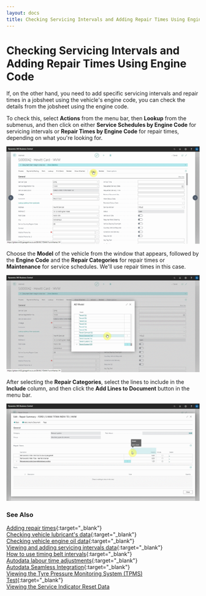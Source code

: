 ```yaml
---
layout: docs
title: Checking Servicing Intervals and Adding Repair Times Using Engine Code
---
```


# Checking Servicing Intervals and Adding Repair Times Using Engine Code

If, on the other hand, you need to add specific servicing intervals and repair times in a jobsheet using the vehicle's engine code, you can check the details from the jobsheet using the engine code.

To check this, select **Actions** from the menu bar, then **Lookup** from the submenus, and then click on either **Service Schedules by Engine Code** for servicing intervals or **Repair Times by Engine Code** for repair times, depending on what you're looking for.

   ![](media/garagehive-autodata-using-engine-code1.gif)

Choose the **Model** of the vehicle from the window that appears, followed by the **Engine Code** and the **Repair Categories** for repair times or **Maintenance** for service schedules. We'll use repair times in this case.

   ![](media/garagehive-autodata-using-engine-code2.gif)

After selecting the **Repair Categories**, select the lines to include in the **Include** column, and then click the **Add Lines to Document** button in the menu bar.

   ![](media/garagehive-autodata-using-engine-code3.gif)


### **See Also**

[Adding repair times](garagehive-autodata-adding-repair-times.html){:target="_blank"} \
[Checking vehicle lubricant's data](garagehive-autodata-checking-vehicle-lubricant-data.html){:target="_blank"} \
[Checking vehicle engine oil data](garagehive-autodata-viewing-vehicle-engine-oil-data.html){:target="_blank"} \
[Viewing and adding servicing intervals data](garagehive-autodata-viewing-and-adding-servicing-intervals.html){:target="_blank"} \
[How to use timing belt intervals](garagehive-timing-belt-intervals-how-to-use-timing-belt-intervals.html){:target="_blank"} \
[Autodata labour time adjustments](garagehive-autodata-labour-time-adjustment.html){:target="_blank"} \
[Autodata Seamless Integration](garagehive-autodata-seamless-integration.html){:target="_blank"} \
[Viewing the Tyre Pressure Monitoring System (TPMS) Test](garagehive-autodata-tpms.html){:target="_blank"} \
[Viewing the Service Indicator Reset Data](garagehive-autodata-service-indicators.html)
